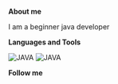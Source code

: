 <b>About me</b>

I am a beginner java developer

<b>Languages and Tools</b>

![JAVA](https://img.shields.io/badge/-Java-f8c700?style=for-the-badge&logo=JAVA&appveyor)
![JAVA](https://img.shields.io/badge/-Sql-f8c700?style=for-the-badge&logo=mysql&appveyor)

<b>Follow me</b>